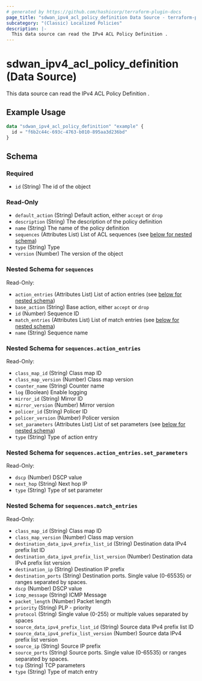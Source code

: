 ```yaml
---
# generated by https://github.com/hashicorp/terraform-plugin-docs
page_title: "sdwan_ipv4_acl_policy_definition Data Source - terraform-provider-sdwan"
subcategory: "(Classic) Localized Policies"
description: |-
  This data source can read the IPv4 ACL Policy Definition .
---
```


# sdwan_ipv4_acl_policy_definition (Data Source)

This data source can read the IPv4 ACL Policy Definition .

## Example Usage

```terraform
data "sdwan_ipv4_acl_policy_definition" "example" {
  id = "f6b2c44c-693c-4763-b010-895aa3d236bd"
}
```

<!-- schema generated by tfplugindocs -->
## Schema

### Required

- `id` (String) The id of the object

### Read-Only

- `default_action` (String) Default action, either `accept` or `drop`
- `description` (String) The description of the policy definition
- `name` (String) The name of the policy definition
- `sequences` (Attributes List) List of ACL sequences (see [below for nested schema](#nestedatt--sequences))
- `type` (String) Type
- `version` (Number) The version of the object

<a id="nestedatt--sequences"></a>
### Nested Schema for `sequences`

Read-Only:

- `action_entries` (Attributes List) List of action entries (see [below for nested schema](#nestedatt--sequences--action_entries))
- `base_action` (String) Base action, either `accept` or `drop`
- `id` (Number) Sequence ID
- `match_entries` (Attributes List) List of match entries (see [below for nested schema](#nestedatt--sequences--match_entries))
- `name` (String) Sequence name

<a id="nestedatt--sequences--action_entries"></a>
### Nested Schema for `sequences.action_entries`

Read-Only:

- `class_map_id` (String) Class map ID
- `class_map_version` (Number) Class map version
- `counter_name` (String) Counter name
- `log` (Boolean) Enable logging
- `mirror_id` (String) Mirror ID
- `mirror_version` (Number) Mirror version
- `policer_id` (String) Policer ID
- `policer_version` (Number) Policer version
- `set_parameters` (Attributes List) List of set parameters (see [below for nested schema](#nestedatt--sequences--action_entries--set_parameters))
- `type` (String) Type of action entry

<a id="nestedatt--sequences--action_entries--set_parameters"></a>
### Nested Schema for `sequences.action_entries.set_parameters`

Read-Only:

- `dscp` (Number) DSCP value
- `next_hop` (String) Next hop IP
- `type` (String) Type of set parameter



<a id="nestedatt--sequences--match_entries"></a>
### Nested Schema for `sequences.match_entries`

Read-Only:

- `class_map_id` (String) Class map ID
- `class_map_version` (Number) Class map version
- `destination_data_ipv4_prefix_list_id` (String) Destination data IPv4 prefix list ID
- `destination_data_ipv4_prefix_list_version` (Number) Destination data IPv4 prefix list version
- `destination_ip` (String) Destination IP prefix
- `destination_ports` (String) Destination ports. Single value (0-65535) or ranges separated by spaces.
- `dscp` (Number) DSCP value
- `icmp_message` (String) ICMP Message
- `packet_length` (Number) Packet length
- `priority` (String) PLP - priority
- `protocol` (String) Single value (0-255) or multiple values separated by spaces
- `source_data_ipv4_prefix_list_id` (String) Source data IPv4 prefix list ID
- `source_data_ipv4_prefix_list_version` (Number) Source data IPv4 prefix list version
- `source_ip` (String) Source IP prefix
- `source_ports` (String) Source ports. Single value (0-65535) or ranges separated by spaces.
- `tcp` (String) TCP parameters
- `type` (String) Type of match entry
